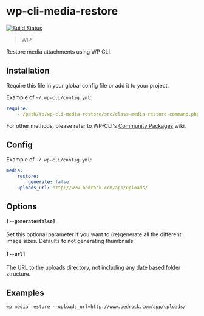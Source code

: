 # wp-cli-media-restore

[![Build Status](https://travis-ci.org/frozzare/wp-cli-download-attachments.svg)](https://travis-ci.org/frozzare/wp-cli-download-attachments)

> WIP

Restore media attachments using WP CLI.

## Installation

Require this file in your global config file or add it to your project.

Example of `~/.wp-cli/config.yml`:
```yaml
require:
	- /path/to/wp-cli-media-restore/src/class-media-restore-command.php
```

For other methods, please refer to WP-CLI's [Community Packages](https://github.com/wp-cli/wp-cli/wiki/Community-Packages) wiki.

## Config

Example of `~/.wp-cli/config.yml`:

```yaml
media:
	restore:
		generate: false
  	uploads_url: http://www.bedrock.com/app/uploads/
```

## Options

#### `[--generate=false]`
Set this optional parameter if you want to (re)generate all the different image sizes. Defaults to not generating thumbnails.

#### `[--url]`
The URL to the uploads directory, not including any date based folder structure.

## Examples

```
wp media restore --uploads_url=http://www.bedrock.com/app/uploads/
```
